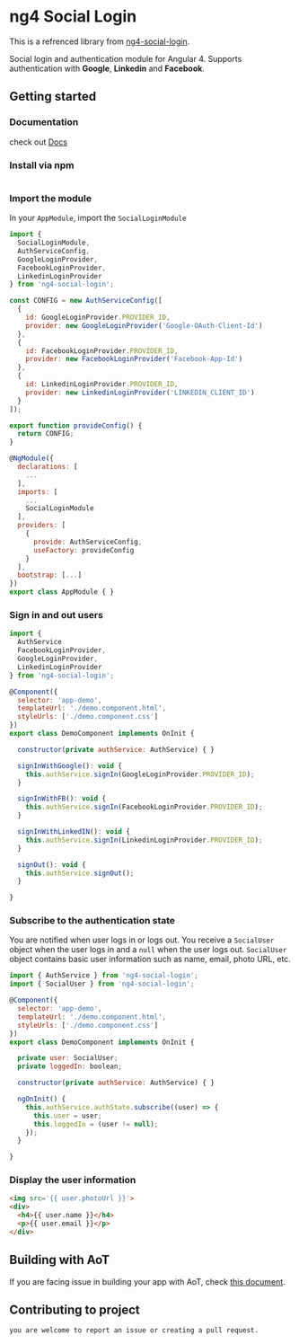 # ng4 Social Login

This is a refrenced library from [ng4-social-login](https://github.com/sarfarazansari/ng4-social-login/).

Social login and authentication module for Angular 4. 
Supports authentication with **Google**, **Linkedin** and **Facebook**.



## Getting started


### Documentation

check out [Docs](https://sarfarazansari.github.io/ng4-social-login/)

### Install via npm 

```sh
```

### Import the module

In your `AppModule`, import the `SocialLoginModule`

```javascript
import {
  SocialLoginModule, 
  AuthServiceConfig,
  GoogleLoginProvider, 
  FacebookLoginProvider, 
  LinkedinLoginProvider
} from 'ng4-social-login';

const CONFIG = new AuthServiceConfig([
  {
    id: GoogleLoginProvider.PROVIDER_ID,
    provider: new GoogleLoginProvider('Google-OAuth-Client-Id')
  },
  {
    id: FacebookLoginProvider.PROVIDER_ID,
    provider: new FacebookLoginProvider('Facebook-App-Id')
  },
  {
    id: LinkedinLoginProvider.PROVIDER_ID,
    provider: new LinkedinLoginProvider('LINKEDIN_CLIENT_ID')
  }
]);

export function provideConfig() {
  return CONFIG;
}

@NgModule({
  declarations: [
    ...
  ],
  imports: [
    ...
    SocialLoginModule
  ],
  providers: [
    {
      provide: AuthServiceConfig,
      useFactory: provideConfig
    }
  ],
  bootstrap: [...]
})
export class AppModule { }
```

### Sign in and out users

```javascript
import { 
  AuthService 
  FacebookLoginProvider, 
  GoogleLoginProvider,
  LinkedinLoginProvider
} from 'ng4-social-login';

@Component({
  selector: 'app-demo',
  templateUrl: './demo.component.html',
  styleUrls: ['./demo.component.css']
})
export class DemoComponent implements OnInit {

  constructor(private authService: AuthService) { }

  signInWithGoogle(): void {
    this.authService.signIn(GoogleLoginProvider.PROVIDER_ID);
  }

  signInWithFB(): void {
    this.authService.signIn(FacebookLoginProvider.PROVIDER_ID);
  }

  signInWithLinkedIN(): void {
    this.authService.signIn(LinkedinLoginProvider.PROVIDER_ID);
  }

  signOut(): void {
    this.authService.signOut();
  }

}
```

### Subscribe to the authentication state

You are notified when user logs in or logs out. You receive a `SocialUser` object when the user logs in and a `null` when the user logs out. `SocialUser` object contains basic user information such as name, email, photo URL, etc.

```javascript
import { AuthService } from 'ng4-social-login';
import { SocialUser } from 'ng4-social-login';

@Component({
  selector: 'app-demo',
  templateUrl: './demo.component.html',
  styleUrls: ['./demo.component.css']
})
export class DemoComponent implements OnInit {

  private user: SocialUser;
  private loggedIn: boolean;

  constructor(private authService: AuthService) { }

  ngOnInit() {
    this.authService.authState.subscribe((user) => {
      this.user = user;
      this.loggedIn = (user != null);
    });
  }

}
```

### Display the user information

```html
<img src='{{ user.photoUrl }}'>
<div>
  <h4>{{ user.name }}</h4>
  <p>{{ user.email }}</p>
</div>
```

## Building with AoT

If you are facing issue in building your app with AoT, check [this document](https://github.com/sarfarazansari/angular4-social-login/blob/master/README-AOT.md).

## Contributing to project
```sh
you are welcome to report an issue or creating a pull request.
```
